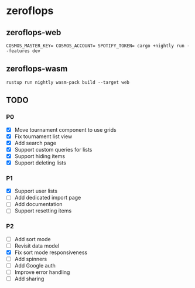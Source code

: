 # zeroflops
## zeroflops-web
```
COSMOS_MASTER_KEY= COSMOS_ACCOUNT= SPOTIFY_TOKEN= cargo +nightly run --features dev
```
## zeroflops-wasm
```
rustup run nightly wasm-pack build --target web
```
## TODO
### P0
- [x] Move tournament component to use grids
- [x] Fix tournament list view
- [x] Add search page
- [x] Support custom queries for lists
- [x] Support hiding items
- [x] Support deleting lists
### P1
- [x] Support user lists
- [ ] Add dedicated import page
- [ ] Add documentation
- [ ] Support resetting items
### P2
- [ ] Add sort mode
- [ ] Revisit data model
- [x] Fix sort mode responsiveness
- [ ] Add spinners
- [ ] Add Google auth
- [ ] Improve error handling
- [ ] Add sharing
